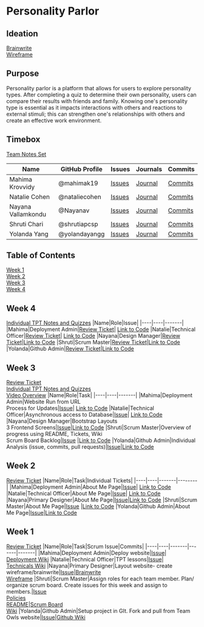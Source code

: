 # Personality Parlor

## Ideation
[Brainwrite](https://github.com/yolandayangg/n224p4-beans/wiki/Brainwrite) <br>
[Wireframe](https://github.com/yolandayangg/n224p4-beans/wiki/Wireframe)

## Purpose
Personality parlor is a platform that allows for users to explore personality types. After completing a quiz to determine their own personality, users can compare their results with friends and family. Knowing one's personality type is essential as it impacts interactions with others and reactions to external stimuli; this can strengthen one's relationships with others and create an effective work environment. 

## Timebox
[Team Notes Set](https://drive.google.com/drive/folders/1OO_uDmH_A1tTisIU9VoWnIfKt1gEUctu?usp=sharing)

|Name|GitHub Profile|Issues|Journals|Commits|
|--------|---------|-------|-------|-------|
|Mahima Krovvidy|@mahimak19|[Issues](https://github.com/yolandayangg/n224p4-beans/issues?q=is%3Aopen+is%3Aissue+author%3Ashrutiapcsp+assignee%3Amahimak19)|[Journal](https://docs.google.com/document/d/1u8SX84sg8QsT7gzVuCX_T-uksLZDLLriqrIEiLrn0aw/edit?usp=sharing)|[Commits](https://github.com/yolandayangg/n224p4-beans/commits?author=mahimak19)|
|Natalie Cohen|@nataliecohen|[Issues](https://github.com/yolandayangg/n224p4-beans/issues?q=is%3Aopen+is%3Aissue+author%3Ashrutiapcsp+assignee%3Anataliecohen)|[Journal](https://docs.google.com/document/d/1u8SX84sg8QsT7gzVuCX_T-uksLZDLLriqrIEiLrn0aw/edit?usp=sharing)|[Commits](https://github.com/yolandayangg/n224p4-beans/commits?author=nataliecohen)
|Nayana Vallamkondu|@Nayanav|[Issues](https://github.com/yolandayangg/n224p4-beans/issues?q=is%3Aopen+is%3Aissue+author%3Ashrutiapcsp+assignee%3ANayanav)|[Journal](https://docs.google.com/document/d/1u8SX84sg8QsT7gzVuCX_T-uksLZDLLriqrIEiLrn0aw/edit?usp=sharing)|[Commits](https://github.com/yolandayangg/n224p4-beans/commits?author=Nayanav)|
|Shruti Chari|@shrutiapcsp|[Issues](https://github.com/yolandayangg/n224p4-beans/issues?q=is%3Aopen+is%3Aissue+author%3Ashrutiapcsp+assignee%3Ashrutiapcsp)|[Journal](https://docs.google.com/document/d/1iePZMHrLpCaCBdit59z2DYMRZPzylpTn6LDC4NgAFto/edit?usp=sharing)|[Commits](https://github.com/yolandayangg/n224p4-beans/commits?author=shrutiapcsp)|
|Yolanda Yang|@yolandayangg|[Issues](https://github.com/yolandayangg/n224p4-beans/issues?q=is%3Aopen+is%3Aissue+author%3Ashrutiapcsp+assignee%3Ayolandayangg)|[Journal](https://docs.google.com/document/d/1iePZMHrLpCaCBdit59z2DYMRZPzylpTn6LDC4NgAFto/edit?usp=sharing)|[Commits](https://github.com/yolandayangg/n224p4-beans/commits?author=yolandayangg)|

## Table of Contents
[Week 1](https://github.com/yolandayangg/n224p4-beans#week-1) <br>
[Week 2](https://github.com/yolandayangg/n224p4-beans#week-2) <br>
[Week 3](https://github.com/yolandayangg/n224p4-beans#week-3) <br>
[Week 4](https://github.com/yolandayangg/n224p4-beans#week-4)

## Week 4
[Individual TPT Notes and Quizzes](https://github.com/yolandayangg/n224p4-beans/issues/15)
|Name|Role|Issue|
|----|----|-------|
|Mahima|Deployment Admin|[Review Ticket](https://github.com/yolandayangg/n224p4-beans/issues/30)| [Link to Code](https://github.com/yolandayangg/n224p4-beans/wiki/Deployment-Guide)
|Natalie|Technical Officer|[Review Ticket](https://github.com/yolandayangg/n224p4-beans/issues/33)| [Link to Code](https://github.com/yolandayangg/n224p4-beans/wiki/Technicals)
|Nayana|Design Manager|[Review Ticket](https://github.com/yolandayangg/n224p4-beans/issues/31)|[Link to Code](https://github.com/yolandayangg/n224p4-beans/wiki/Brainwrite)
|Shruti|Scrum Master|[Review Ticket](https://github.com/yolandayangg/n224p4-beans/issues/34)|[Link to Code](https://github.com/yolandayangg/n224p4-beans/projects/1)
|Yolanda|Github Admin|[Review Ticket](https://github.com/yolandayangg/n224p4-beans/issues/32)|[Link to Code](https://github.com/yolandayangg/n224p4-beans/wiki/BOF-Github-Admins-policy-document:)

## Week 3
[Review Ticket](https://github.com/yolandayangg/n224p4-beans/issues/14) <br>
[Individual TPT Notes and Quizzes](https://github.com/yolandayangg/n224p4-beans/issues/22) <br>
[Video Overview](https://drive.google.com/file/d/16tztvsZ2qZfGM1ziiCqOaCXgUZBQ1a8o/view?usp=sharing)
|Name|Role|Task|
|----|----|-------|
|Mahima|Deployment Admin|Website Run from URL <br> Process for Updates|[Issue](https://github.com/yolandayangg/n224p4-beans/issues/7)| [Link to Code](https://github.com/yolandayangg/n224p4-beans/wiki/Deployment-Guide)
|Natalie|Technical Officer|Asynchronous access to Database|[Issue](https://github.com/yolandayangg/n224p4-beans/issues/8)| [Link to Code](https://github.com/yolandayangg/n224p4-beans/wiki/Technicals)
|Nayana|Design Manager|Bootstrap Layouts <br> 3 Frontend Screens|[Issue](https://github.com/yolandayangg/n224p4-beans/issues/4)|[Link to Code](https://github.com/yolandayangg/n224p4-beans/wiki/Brainwrite)
|Shruti|Scrum Master|Overview of progress using README, Tickets, Wiki <br> Scrum Board Backlog|[Issue](https://github.com/yolandayangg/n224p4-beans/issues/6) |[Link to Code](https://github.com/yolandayangg/n224p4-beans/projects/1)
|Yolanda|Github Admin|Individual Analysis (issue, commits, pull requests)|[Issue](https://github.com/yolandayangg/n224p4-beans/issues/5)|[Link to Code](https://github.com/yolandayangg/n224p4-beans/wiki/BOF-Github-Admins-policy-document:)

## Week 2
[Review Ticket](https://github.com/yolandayangg/n224p4-beans/issues/13)
|Name|Role|Task|Individual Tickets|
|----|----|-------|--------|
|Mahima|Deployment Admin|About Me Page|[Issue](https://github.com/yolandayangg/n224p4-beans/issues/7)| [Link to Code](https://github.com/yolandayangg/n224p4-beans/wiki/Deployment-Guide)
|Natalie|Technical Officer|About Me Page|[Issue](https://github.com/yolandayangg/n224p4-beans/issues/8)| [Link to Code](https://github.com/yolandayangg/n224p4-beans/wiki/Technicals)
|Nayana|Primary Designer|About Me Page|[Issue](https://github.com/yolandayangg/n224p4-beans/issues/4)|[Link to Code](https://github.com/yolandayangg/n224p4-beans/wiki/Brainwrite) 
|Shruti|Scrum Master|About Me Page|[Issue](https://github.com/yolandayangg/n224p4-beans/issues/6) |[Link to Code](https://github.com/yolandayangg/n224p4-beans/projects/1)
|Yolanda|Github Admin|About Me Page|[Issue](https://github.com/yolandayangg/n224p4-beans/issues/5)|[Link to Code](https://github.com/yolandayangg/n224p4-beans/wiki/BOF-Github-Admins-policy-document:)

## Week 1
[Review Ticket](https://github.com/yolandayangg/n224p4-beans/issues/9)
|Name|Role|Task|Scrum Issue|Commits|
|----|----|-------|-------|-------|
|Mahima|Deployment Admin|Deploy website|[Issue](https://github.com/yolandayangg/n224p4-beans/issues/7)| [Deployment Wiki](https://github.com/yolandayangg/n224p4-beans/wiki/Deployment-Guide)
|Natalie|Technical Officer|TPT lessons|[Issue](https://github.com/yolandayangg/n224p4-beans/issues/8)| <br> [Technicals Wiki](https://github.com/yolandayangg/n224p4-beans/wiki/Technicals) 
|Nayana|Primary Designer|Layout website- create wireframe/brainwrite|[Issue](https://github.com/yolandayangg/n224p4-beans/issues/4)|[Brainwrite](https://github.com/yolandayangg/n224p4-beans/wiki/Brainwrite) <br> [Wireframe](https://github.com/yolandayangg/n224p4-beans/wiki/Wireframe)
|Shruti|Scrum Master|Assign roles for each team member. Plan/ organize scrum board. Create issues for this week and assign to members.|[Issue](https://github.com/yolandayangg/n224p4-beans/issues/6) <br> [Policies](https://github.com/yolandayangg/n224p4-beans/issues/1) <br> [README](https://github.com/yolandayangg/n224p4-beans/issues/2)|[Scrum Board](https://github.com/yolandayangg/n224p4-beans/projects/1) <br> [Wiki](https://github.com/yolandayangg/n224p4-beans/wiki/Policies-for-Issues)
|Yolanda|Github Admin|Setup project in GIt. Fork and pull from Team Owls website|[Issue](https://github.com/yolandayangg/n224p4-beans/issues/5)|[Github Wiki](https://github.com/yolandayangg/n224p4-beans/wiki/BOF-Github-Admins-policy-document:)

